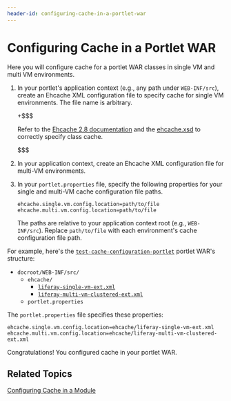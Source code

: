 ```yaml
---
header-id: configuring-cache-in-a-portlet-war
---
```


# Configuring Cache in a Portlet WAR

Here you will configure cache for a portlet WAR classes in single VM and multi
VM environments. 

1.  In your portlet's application context (e.g., any path under `WEB-INF/src`), 
    create an Ehcache XML configuration file to specify cache for single VM
    environments. The file name is arbitrary. 

    +$$$

    Refer to the
    [Ehcache 2.8 documentation](http://www.ehcache.org/documentation/2.8/configuration/index.html)
    and the
    [ehcache.xsd](http://www.ehcache.org/ehcache.xsd)
    to correctly specify class cache. 

    $$$

2.  In your application context, create an Ehcache XML configuration file for 
    multi-VM environments. 

3.  In your `portlet.properties` file, specify the following properties for 
    your single and multi-VM cache configuration file paths. 

        ehcache.single.vm.config.location=path/to/file
        ehcache.multi.vm.config.location=path/to/file 

    The paths are relative to your application context root (e.g.,
    `WEB-INF/src`). Replace `path/to/file` with each environment's cache
    configuration file path. 

For example, here's the
[`test-cache-configuration-portlet`](https://github.com/liferay/liferay-plugins/blob/7.0.x/portlets/test-cache-configuration-portlet)
portlet WAR's structure:

-   `docroot/WEB-INF/src/`
    -   `ehcache/`
        -   [`liferay-single-vm-ext.xml`](https://github.com/liferay/liferay-plugins/blob/7.0.x/portlets/test-cache-configuration-portlet/docroot/WEB-INF/src/ehcache/liferay-single-vm-ext.xml)
        -   [`liferay-multi-vm-clustered-ext.xml`](https://github.com/liferay/liferay-plugins/blob/7.0.x/portlets/test-cache-configuration-portlet/docroot/WEB-INF/src/ehcache/liferay-multi-vm-clustered-ext.xml)
    -   `portlet.properties`

The `portlet.properties` file specifies these properties:

    ehcache.single.vm.config.location=ehcache/liferay-single-vm-ext.xml
    ehcache.multi.vm.config.location=ehcache/liferay-multi-vm-clustered-ext.xml

Congratulations! You configured cache in your portlet WAR. 

## Related Topics

[Configuring Cache in a Module](/developer/frameworks/-/knowledge_base/7-2/configuring-cache-in-a-module)
